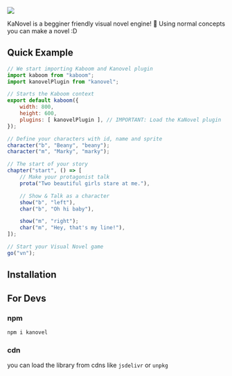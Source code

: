 ![](https://imgur.com/g5mjs4C.png)

KaNovel is a begginer friendly visual novel engine! 🦋
Using normal concepts you can make a novel :D

## Quick Example

```js
// We start importing Kaboom and Kanovel plugin
import kaboom from "kaboom";
import kanovelPlugin from "kanovel";

// Starts the Kaboom context
export default kaboom({
    width: 800,
    height: 600,
    plugins: [ kanovelPlugin ], // IMPORTANT: Load the KaNovel plugin
});

// Define your characters with id, name and sprite
character("b", "Beany", "beany");
character("m", "Marky", "marky");

// The start of your story
chapter("start", () => [
    // Make your protagonist talk
    prota("Two beautiful girls stare at me."),

    // Show & Talk as a character
    show("b", "left"),
    char("b", "Oh hi baby"),

    show("m", "right");
    char("m", "Hey, that's my line!"),
]);

// Start your Visual Novel game
go("vn");
```

## Installation

## For Devs

### npm

```js
npm i kanovel
```

### cdn

you can load the library from cdns like `jsdelivr` or `unpkg`
